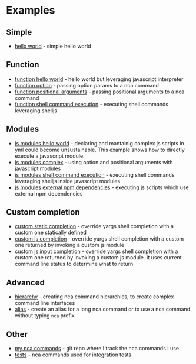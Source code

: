 # Examples


## Simple
- [hello world](./hello-world.md) - simple hello world


## Function
- [function hello world](./function-hello-world.md) - hello world but leveraging javascript interpreter
- [function option](./function-option-params.md) - passing option params to a nca command
- [function positional arguments](./function-positional-arguments.md) - passing positional arguments to a nca command
- [function shell command execution](./function-shell-command-execution.md) - executing shell commands leveraging shelljs


## Modules
- [js modules hello world](./module-hello-world.md) - declaring and mantainig complex js scripts in yml could become unsustainable. This example shows how to directly execute a javascript module.
- [js modules complex](./module-complex.md) - using option and positional arguments with javascript modules
- [js modules shell command execution](./module-shell-command-execution.md) - executing shell commands leveraging shelljs inside javascript modules
- [js modules external npm dependencies](./module-external-dependencies.md) - executing js scripts which use external npm dependencies


## Custom completion
- [custom static completion](./custom-static-array-completion.md) - override yargs shell completion with a custom one statically defined
- [custom js completion](./custom-js-completion.md) - override yargs shell completion with a custom one returned by invoking a custom js module
- [custom js input completion](./custom-js-input-completion.md) - override yargs shell completion with a custom one returned by invoking a custom js module. It uses current command line status to determine what to return


## Advanced
- [hierarchy](./hierarchy.md) - creating nca command hierarchies, to create complex command line interfaces
- [alias](./alias.md) - create an alias for a long nca command or to use a nca command without typing `nca` prefix


## Other
- [my nca commands](https://github.com/gturi/nca-commands) - git repo where I track the nca commands I use
- [tests](../test/integration) - nca commands used for integration tests
